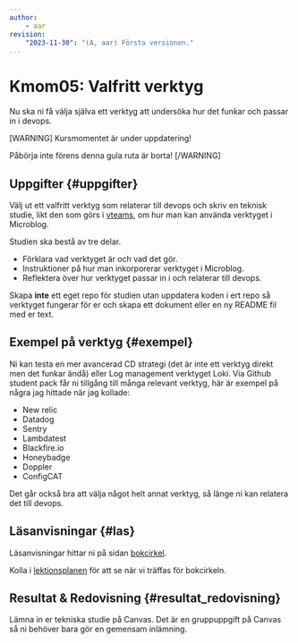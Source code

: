 ```yaml
---
author:
    - aar
revision:
    "2023-11-30": "(A, aar) Första versionen."
...
```

Kmom05: Valfritt verktyg
==================================

Nu ska ni få välja själva ett verktyg att undersöka hur det funkar och passar in i devops.

<!-- more -->
[WARNING]
Kursmomentet är under uppdatering!

Påbörja inte förens denna gula ruta är borta!
[/WARNING]

Uppgifter  {#uppgifter}
-------------------------------------------

Välj ut ett valfritt verktyg som relaterar till devops och skriv en teknisk studie, likt den som görs i [vteams](https://dbwebb.se/kurser/vteam-v1/tekniska-rapporter), om hur man kan använda verktyget i Microblog.

Studien ska bestå av tre delar.

- Förklara vad verktyget är och vad det gör.
- Instruktioner på hur man inkorporerar verktyget i Microblog.
- Reflektera över hur verktyget passar in i och relaterar till devops.

Skapa **inte** ett eget repo för studien utan uppdatera koden i ert repo så verktyget fungerar för er och skapa ett dokument eller en ny README fil med er text.



## Exempel på verktyg {#exempel}

Ni kan testa en mer avancerad CD strategi (det är inte ett verktyg direkt men det funkar ändå) eller Log management verktyget Loki. Via Github student pack får ni tillgång till många relevant verktyg, här är exempel på några jag hittade när jag kollade:

- New relic
- Datadog
- Sentry
- Lambdatest
- Blackfire.io
- Honeybadge
- Doppler
- ConfigCAT

Det går också bra att välja något helt annat verktyg, så länge ni kan relatera det till devops.


Läsanvisningar {#las}
--------------------------

Läsanvisningar hittar ni på sidan [bokcirkel](./../bokcirkel).

Kolla i [lektionsplanen](https://dbwebb.se/devops/lektionsplan) för att se när vi träffas för bokcirkeln.


Resultat & Redovisning  {#resultat_redovisning}
-----------------------------------------------

Lämna in er tekniska studie på Canvas. Det är en gruppuppgift på Canvas så ni behöver bara gör en gemensam inlämning.
